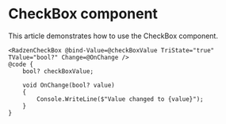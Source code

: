 # CheckBox component
This article demonstrates how to use the CheckBox component.

```
<RadzenCheckBox @bind-Value=@checkBoxValue TriState="true" TValue="bool?" Change=@OnChange />
@code {
    bool? checkBoxValue;

    void OnChange(bool? value)
    {
        Console.WriteLine($"Value changed to {value}");
    }
}
```